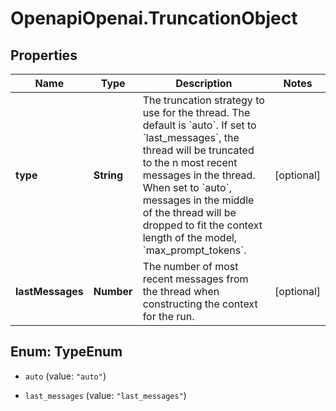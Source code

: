# OpenapiOpenai.TruncationObject

## Properties

Name | Type | Description | Notes
------------ | ------------- | ------------- | -------------
**type** | **String** | The truncation strategy to use for the thread. The default is &#x60;auto&#x60;. If set to &#x60;last_messages&#x60;, the thread will be truncated to the n most recent messages in the thread. When set to &#x60;auto&#x60;, messages in the middle of the thread will be dropped to fit the context length of the model, &#x60;max_prompt_tokens&#x60;. | [optional] 
**lastMessages** | **Number** | The number of most recent messages from the thread when constructing the context for the run. | [optional] 



## Enum: TypeEnum


* `auto` (value: `"auto"`)

* `last_messages` (value: `"last_messages"`)




